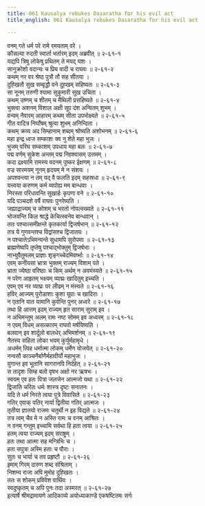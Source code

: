 ```yaml
---
title: 061 Kausalya rebukes Dasaratha for his evil act
title_english: 061 Kausalya rebukes Dasaratha for his evil act

---
```

वनम् गते धर्म परे रामे रमयताम् वरे ।  
कौसल्या रुदती स्वार्ता भर्तारम् इदम् अब्रवीत् ॥ २-६१-१  
यद्यपि त्रिषु लोकेषु प्रथितम् ते मयद् यशः ।  
सानुक्रोशो वदान्यः च प्रिय वादी च राघवः ॥ २-६१-२  
कथम् नर वर श्रेष्ठ पुत्रौ तौ सह सीतया ।  
दुह्खितौ सुख सम्वृद्धौ वने दुह्खम् सहिष्यतः ॥ २-६१-३  
सा नूनम् तरुणी श्यामा सुकुमारी सुख उचिता ।  
कथम् उष्णम् च शीतम् च मैथिली प्रसहिष्यते ॥ २-६१-४  
भुक्त्वा अशनम् विशाल अक्षी सूप दंश अन्वितम् शुभम् ।  
वन्यम् नैवारम् आहारम् कथम् सीता उपभोक्ष्यते ॥ २-६१-५  
गीत वादित्र निर्घोषम् श्रुत्वा शुभम् अनिन्दिता ।  
कथम् क्रव्य अद सिम्हानाम् शब्दम् श्रोष्यति अशोभनम् ॥ २-६१-६  
महा इन्द्र ध्वज सम्काशः क्व नु शेते महा भुजः ।  
भुजम् परिघ सम्काशम् उपधाय महा बलः ॥ २-६१-७  
पद्म वर्णम् सुकेश अन्तम् पद्म निह्श्वासम् उत्तमम् ।  
कदा द्रक्ष्यामि रामस्य वदनम् पुष्कर ईक्षणम् ॥ २-६१-८  
वज्र सारमयम् नूनम् हृदयम् मे न संशयः ।  
अपश्यन्त्या न तम् यद् वै फलति इदम् सहस्रधा ॥ २-६१-९  
यत्त्वया करुणम् कर्म व्यपोह्य मम बान्धवाः ।  
निरस्ता परिधावन्ति सुखार्हः कृपणा वने ॥ २-६१-१०  
यदि पञ्चदशे वर्षे राघवः पुनरेष्यति ।  
जह्याद्राज्यम् च कोशम् च भरतो नोपल्स्ख्यते ॥ २-६१-११  
भोजयन्ति किल श्राद्धे केचित्स्वनेव बान्धवान् ।  
ततः पश्चात्समीक्षन्ते कृतकार्या द्विजर्षभान् ॥ २-६१-१२  
तत्र ये गुणवन्तश्च विद्वांसश्च द्विजातयः ।  
न पश्चात्तेऽभिमन्यन्ते सुधामपि सुरोपमाः ॥ २-६१-१३  
ब्राह्मणेष्वपि तृप्तेषु पश्चाद्भोक्तुम् द्विजर्षभाः ।  
नाभ्युपैतुमलम् प्राज्ञाः शृङ्गच्चेदमिवर्ष्भाः ॥ २-६१-१४  
एवम् कनीयसा भ्रात्रा भुक्तम् राज्यम् विशाम् पते ।  
भ्राता ज्येष्ठा वरिष्ठाः च किम् अर्थम् न अवमंस्यते ॥ २-६१-१५  
न परेण आहृतम् भक्ष्यम् व्याघ्रः खादितुम् इच्चति ।  
एवम् एव नर व्याघ्रः पर लीढम् न मंस्यते ॥ २-६१-१६  
हविर् आज्यम् पुरोडाशाः कुशा यूपाः च खादिराः ।  
न एतानि यात यामानि कुर्वन्ति पुनर् अध्वरे ॥ २-६१-१७  
तथा हि आत्तम् इदम् राज्यम् हृत साराम् सुराम् इव ।  
न अभिमन्तुम् अलम् रामः नष्ट सोमम् इव अध्वरम् ॥ २-६१-१८  
न एवम् विधम् असत्कारम् राघवो मर्षयिष्यति ।  
बलवान् इव शार्दूलो बालधेर् अभिमर्शनम् ॥ २-६१-१९  
नैतस्य सहिता लोका भयम् कुर्युर्महामृधे ।  
अधर्मम् त्विह धर्मात्मा लोकम् धर्मेण योजयेत् ॥ २-६१-२०  
नन्वसौ काञ्चनैर्बाणैर्महावीर्यो महाभुजः ।  
युगान्त इव भूतानि सागरानपि निर्दहेत् ॥ २-६१-२१  
स तादृशः सिम्ह बलो वृषभ अक्षो नर ऋषभः ।  
स्वयम् एव हतः पित्रा जलजेन आत्मजो यथा ॥ २-६१-२२  
द्विजाति चरितः धर्मः शास्त्र दृष्टः सनातनः ।  
यदि ते धर्म निरते त्वया पुत्रे विवासिते ॥ २-६१-२३  
गतिर् एवाक् पतिर् नार्या द्वितीया गतिर् आत्मजः ।  
तृतीया ज्ञातयो राजमः चतुर्थी न इह विद्यते ॥ २-६१-२४  
तत्र त्वम् चैव मे न अस्ति रामः च वनम् आश्रितः ।  
न वनम् गन्तुम् इच्चामि सर्वथा हि हता त्वया ॥ २-६१-२५  
हतम् त्वया राज्यम् इदम् सराष्ट्रम् ।  
हतः तथा आत्मा सह मन्त्रिभिः च ।  
हता सपुत्रा अस्मि हताः च पौराः ।  
सुतः च भार्या च तव प्रहृष्टौ ॥ २-६१-२६  
इमाम् गिरम् दारुण शब्द संश्रिताम् ।  
निशम्य राजा अपि मुमोह दुह्खितः ।  
ततः स शोकम् प्रविवेश पार्थिवः ।  
स्वदुष्कृतम् च अपि पुनः तदा अस्मरत् ॥ २-६१-२७  
इत्यार्षे श्रीमद्रामायणे आदिकाव्ये अयोध्याकाण्डे एकषष्टितमः सर्गः